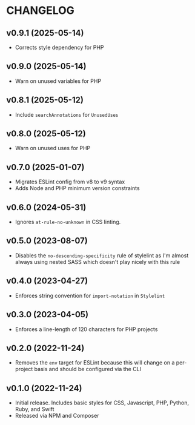 # CHANGELOG

## v0.9.1 (2025-05-14)

- Corrects style dependency for PHP

## v0.9.0 (2025-05-14)

- Warn on unused variables for PHP

## v0.8.1 (2025-05-12)

- Include `searchAnnotations` for `UnusedUses`

## v0.8.0 (2025-05-12)

- Warn on unused uses for PHP

## v0.7.0 (2025-01-07)

- Migrates ESLint config from v8 to v9 syntax
- Adds Node and PHP minimum version constraints

## v0.6.0 (2024-05-31)

- Ignores `at-rule-no-unknown` in CSS linting.

## v0.5.0 (2023-08-07)

- Disables the `no-descending-specificity` rule of stylelint as I'm almost always using nested SASS which doesn't play nicely with this rule

## v0.4.0 (2023-04-27)

- Enforces string convention for `import-notation` in `Stylelint`

## v0.3.0 (2023-04-05)

- Enforces a line-length of 120 characters for PHP projects

## v0.2.0 (2022-11-24)

- Removes the `env` target for ESLint because this will change on a per-project basis and should be configured via the CLI

## v0.1.0 (2022-11-24)

- Initial release. Includes basic styles for CSS, Javascript, PHP, Python, Ruby, and Swift
- Released via NPM and Composer
